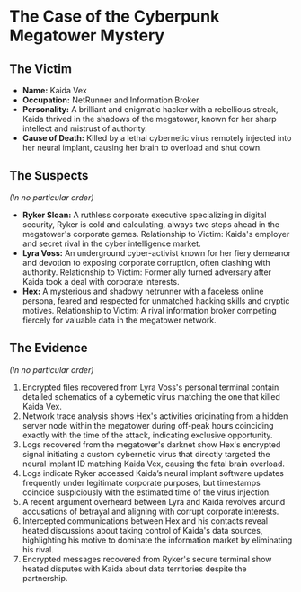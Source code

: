 # The Case of the Cyberpunk Megatower Mystery

## The Victim
- **Name:** Kaida Vex
- **Occupation:** NetRunner and Information Broker
- **Personality:** A brilliant and enigmatic hacker with a rebellious streak, Kaida thrived in the shadows of the megatower, known for her sharp intellect and mistrust of authority.
- **Cause of Death:** Killed by a lethal cybernetic virus remotely injected into her neural implant, causing her brain to overload and shut down.

## The Suspects
*(In no particular order)*
- **Ryker Sloan:** A ruthless corporate executive specializing in digital security, Ryker is cold and calculating, always two steps ahead in the megatower's corporate games. Relationship to Victim: Kaida's employer and secret rival in the cyber intelligence market.
- **Lyra Voss:** An underground cyber-activist known for her fiery demeanor and devotion to exposing corporate corruption, often clashing with authority. Relationship to Victim: Former ally turned adversary after Kaida took a deal with corporate interests.
- **Hex:** A mysterious and shadowy netrunner with a faceless online persona, feared and respected for unmatched hacking skills and cryptic motives. Relationship to Victim: A rival information broker competing fiercely for valuable data in the megatower network.

## The Evidence
*(In no particular order)*
1. Encrypted files recovered from Lyra Voss's personal terminal contain detailed schematics of a cybernetic virus matching the one that killed Kaida Vex.
2. Network trace analysis shows Hex's activities originating from a hidden server node within the megatower during off-peak hours coinciding exactly with the time of the attack, indicating exclusive opportunity.
3. Logs recovered from the megatower's darknet show Hex's encrypted signal initiating a custom cybernetic virus that directly targeted the neural implant ID matching Kaida Vex, causing the fatal brain overload.
4. Logs indicate Ryker accessed Kaida’s neural implant software updates frequently under legitimate corporate purposes, but timestamps coincide suspiciously with the estimated time of the virus injection.
5. A recent argument overheard between Lyra and Kaida revolves around accusations of betrayal and aligning with corrupt corporate interests.
6. Intercepted communications between Hex and his contacts reveal heated discussions about taking control of Kaida's data sources, highlighting his motive to dominate the information market by eliminating his rival.
7. Encrypted messages recovered from Ryker's secure terminal show heated disputes with Kaida about data territories despite the partnership.